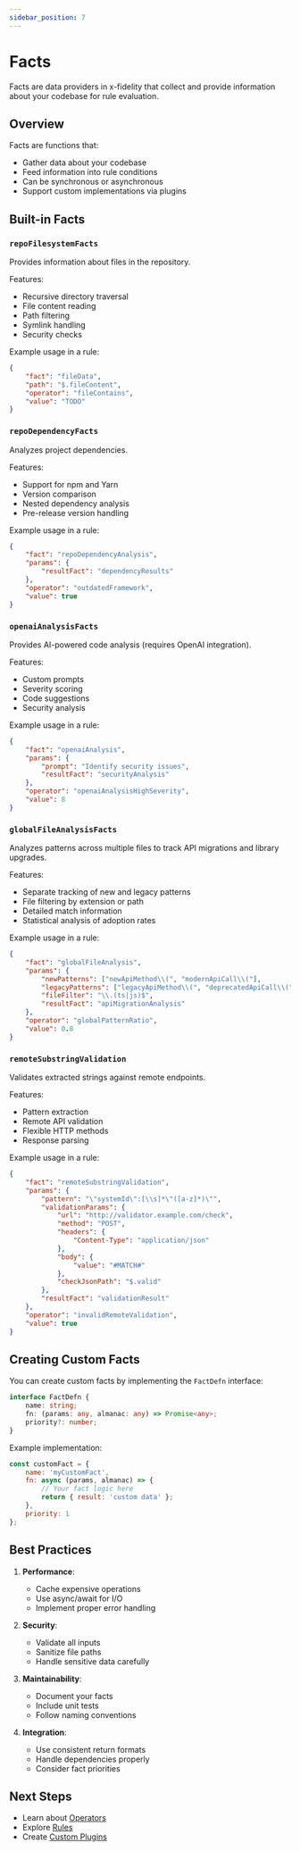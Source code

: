 ```yaml
---
sidebar_position: 7
---
```


# Facts

Facts are data providers in x-fidelity that collect and provide information about your codebase for rule evaluation.

## Overview

Facts are functions that:
- Gather data about your codebase
- Feed information into rule conditions
- Can be synchronous or asynchronous
- Support custom implementations via plugins

## Built-in Facts

### `repoFilesystemFacts`

Provides information about files in the repository.

Features:
- Recursive directory traversal
- File content reading
- Path filtering
- Symlink handling
- Security checks

Example usage in a rule:
```json
{
    "fact": "fileData",
    "path": "$.fileContent",
    "operator": "fileContains",
    "value": "TODO"
}
```

### `repoDependencyFacts`

Analyzes project dependencies.

Features:
- Support for npm and Yarn
- Version comparison
- Nested dependency analysis
- Pre-release version handling

Example usage in a rule:
```json
{
    "fact": "repoDependencyAnalysis",
    "params": {
        "resultFact": "dependencyResults"
    },
    "operator": "outdatedFramework",
    "value": true
}
```

### `openaiAnalysisFacts`

Provides AI-powered code analysis (requires OpenAI integration).

Features:
- Custom prompts
- Severity scoring
- Code suggestions
- Security analysis

Example usage in a rule:
```json
{
    "fact": "openaiAnalysis",
    "params": {
        "prompt": "Identify security issues",
        "resultFact": "securityAnalysis"
    },
    "operator": "openaiAnalysisHighSeverity",
    "value": 8
}
```

### `globalFileAnalysisFacts`

Analyzes patterns across multiple files to track API migrations and library upgrades.

Features:
- Separate tracking of new and legacy patterns
- File filtering by extension or path
- Detailed match information
- Statistical analysis of adoption rates

Example usage in a rule:
```json
{
    "fact": "globalFileAnalysis",
    "params": {
        "newPatterns": ["newApiMethod\\(", "modernApiCall\\("],
        "legacyPatterns": ["legacyApiMethod\\(", "deprecatedApiCall\\("],
        "fileFilter": "\\.(ts|js)$",
        "resultFact": "apiMigrationAnalysis"
    },
    "operator": "globalPatternRatio",
    "value": 0.8
}
```

### `remoteSubstringValidation`

Validates extracted strings against remote endpoints.

Features:
- Pattern extraction
- Remote API validation
- Flexible HTTP methods
- Response parsing

Example usage in a rule:
```json
{
    "fact": "remoteSubstringValidation",
    "params": {
        "pattern": "\"systemId\":[\\s]*\"([a-z]*)\"",
        "validationParams": {
            "url": "http://validator.example.com/check",
            "method": "POST",
            "headers": {
                "Content-Type": "application/json"
            },
            "body": {
                "value": "#MATCH#"
            },
            "checkJsonPath": "$.valid"
        },
        "resultFact": "validationResult"
    },
    "operator": "invalidRemoteValidation",
    "value": true
}
```

## Creating Custom Facts

You can create custom facts by implementing the `FactDefn` interface:

```typescript
interface FactDefn {
    name: string;
    fn: (params: any, almanac: any) => Promise<any>;
    priority?: number;
}
```

Example implementation:
```javascript
const customFact = {
    name: 'myCustomFact',
    fn: async (params, almanac) => {
        // Your fact logic here
        return { result: 'custom data' };
    },
    priority: 1
};
```

## Best Practices

1. **Performance**:
   - Cache expensive operations
   - Use async/await for I/O
   - Implement proper error handling

2. **Security**:
   - Validate all inputs
   - Sanitize file paths
   - Handle sensitive data carefully

3. **Maintainability**:
   - Document your facts
   - Include unit tests
   - Follow naming conventions

4. **Integration**:
   - Use consistent return formats
   - Handle dependencies properly
   - Consider fact priorities

## Next Steps

- Learn about [Operators](operators)
- Explore [Rules](rules)
- Create [Custom Plugins](plugins/overview)
